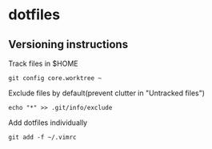 # dotfiles
## Versioning instructions

Track files in $HOME
```
git config core.worktree ~
```

Exclude files by default(prevent clutter in "Untracked files")
```
echo "*" >> .git/info/exclude
```

Add dotfiles individually
```
git add -f ~/.vimrc
```

